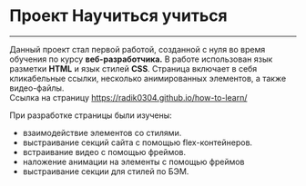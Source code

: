 # Проект Научиться учиться
----------
Данный проект стал первой работой, созданной с нуля во время обучения по курсу **веб-разработчика.**
В работе использован язык разметки **HTML** и язык стилей **CSS**.
Страница включает в себя кликабельные ссылки, несколько анимированных элементов, а также видео-файлы.  
Ссылка на страницу https://radik0304.github.io/how-to-learn/

При разработке страницы были изучены:
* взаимодействие элементов со стилями.
* выстраивание секций сайта с помощью flex-контейнеров.
* встраивание видео с помощью фреймов.
* наложение анимации на элементы с помощью фреймов
* выстраивание секции для стилей по БЭМ.
